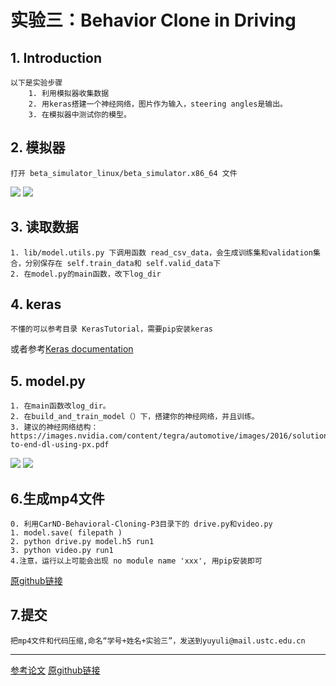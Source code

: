 # 实验三：Behavior Clone in  Driving


## 1. Introduction
	以下是实验步骤
		1. 利用模拟器收集数据
		2. 用keras搭建一个神经网络，图片作为输入，steering angles是输出。
		3. 在模拟器中测试你的模型。

## 2. 模拟器
	打开 beta_simulator_linux/beta_simulator.x86_64 文件
![](figures/simulator.png)
![](figures/simulator1.png)

## 3. 读取数据
	1. lib/model.utils.py 下调用函数 read_csv_data，会生成训练集和validation集合，分别保存在 self.train_data和 self.valid_data下
	2. 在model.py的main函数，改下log_dir

## 4. keras
	不懂的可以参考目录 KerasTutorial，需要pip安装keras
或者参考[Keras documentation](https://keras.io/getting-started/faq/#how-can-i-save-a-keras-model)
## 5. model.py
	1. 在main函数改log_dir。
	2. 在build_and_train_model（）下，搭建你的神经网络，并且训练。
	3. 建议的神经网络结构： https://images.nvidia.com/content/tegra/automotive/images/2016/solutions/pdf/end-to-end-dl-using-px.pdf
![](figures/train.png)
![](figures/cnn_model.png)

## 6.生成mp4文件
	0. 利用CarND-Behavioral-Cloning-P3目录下的 drive.py和video.py
	1. model.save( filepath )
	2. python drive.py model.h5 run1
	3. python video.py run1
	4.注意，运行以上可能会出现 no module name 'xxx', 用pip安装即可
[原github链接](https://github.com/udacity/CarND-Behavioral-Cloning-P3)

## 7.提交
	把mp4文件和代码压缩,命名“学号+姓名+实验三”，发送到yuyuli@mail.ustc.edu.cn
_______________
[参考论文](https://images.nvidia.com/content/tegra/automotive/images/2016/solutions/pdf/end-to-end-dl-using-px.pdf)
[原github链接](https://github.com/udacity/CarND-Behavioral-Cloning-P3)